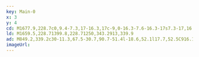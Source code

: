```yaml
---
key: Main-0
x: 3
y: 4
cd: M1677.9,228.7c0,9.4-7.3,17-16.3,17c-9,0-16.3-7.6-16.3-17s7.3-17,16.3-17l0,0C1670.6,211.7,1677.9,219.4,1677.9,228.7z
ld: M1659.5,228.71399.8,228.71250,343.2913,339.9
ad: M849.2,339.2c30-11.3,67.5-30.7,90.7-51.4l-18.6,52.1l17.7,52.5C916.1,371.3,879.1,351.1,849.2,339.2z
imageUrl: 
---
```


